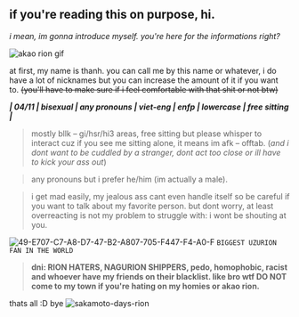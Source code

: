 ## if you're reading this on purpose, hi.


_i mean, im gonna introduce myself. you're here for the informations right?_

![akao rion gif](https://github.com/user-attachments/assets/d6062921-e86d-402d-855a-b1fe420306bd)

at first, my name is thanh. you can call me by this name or whatever, i do have a lot of nicknames but you can increase the amount of it if you want to. ~~(you'll have to make sure if i feel comfortable with that shit or not btw)~~

*__| 04/11 | bisexual | any pronouns | viet-eng | enfp | lowercase | free sitting |__*

> mostly bllk – gi/hsr/hi3 areas, free sitting but please whisper to interact cuz if you see me sitting alone, it means im afk – offtab. (*and i dont want to be cuddled by a stranger, dont act too close or ill have to kick your ass out*)

> any pronouns but i prefer he/him (im actually a male). 

> i get mad easily, my jealous ass cant even handle itself so be careful if you want to talk about my favorite person. but dont worry, at least overreacting is not my problem to struggle with: i wont be shouting at you.

![49-E707-C7-A8-D7-47-B2-A807-705-F447-F4-A0-F](https://github.com/user-attachments/assets/87bbd7c9-e256-490a-a27d-20dc1049e40a) ```BIGGEST UZURION FAN IN THE WORLD```

> **dni: RION HATERS, NAGURION SHIPPERS, pedo, homophobic, racist and whoever have my friends on their blacklist. like bro wtf DO NOT come to my town if you're hating on my homies or akao rion.**

thats all :D bye       ![sakamoto-days-rion](https://github.com/user-attachments/assets/206d9df7-384e-48aa-bbcc-0381f07493d4)  
